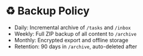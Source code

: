 # ♻️ Backup Policy

- Daily: Incremental archive of `/tasks` and `/inbox`
- Weekly: Full ZIP backup of all content to `/archive`
- Monthly: Encrypted export and offline storage
- Retention: 90 days in `/archive`, auto-deleted after
